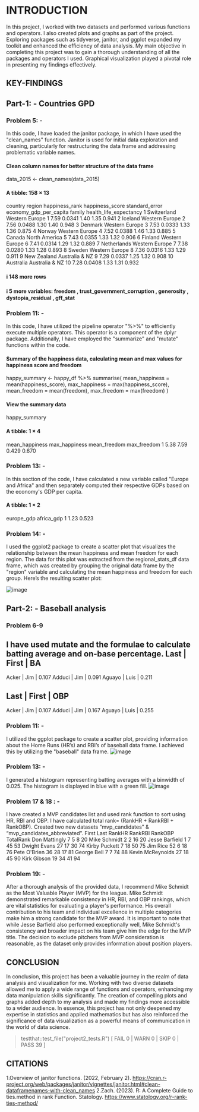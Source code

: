 
# INTRODUCTION
In this project, I worked with two datasets and performed various functions and operators. I also created plots and graphs as part of the project. Exploring packages such as tidyverse, janitor, and ggplot expanded my toolkit and enhanced the efficiency of data analysis. My main objective in completing this project was to gain a thorough understanding of all the packages and operators I used. Graphical visualization played a pivotal role in presenting my findings effectively.
## KEY-FINDINGS
## Part-1: - Countries GPD
### Problem 5: -
In this code, I have loaded the janitor package, in which I have used the "clean_names" function. Janitor is used for initial data exploration and cleaning, particularly for restructuring the data frame and addressing problematic variable names.
#### Clean column names for better structure of the data frame
data_2015 <- clean_names(data_2015)
#### A tibble: 158 × 13
   country      region     happiness_rank happiness_score standard_error economy_gdp_per_capita family health_life_expectancy
   <chr>        <chr>                 <dbl>           <dbl>           <dbl>                  <dbl> <dbl>                  <dbl>
 1 Switzerland  Western Europe          1             7.59            0.0341                  1.40  1.35                  0.941
 2 Iceland      Western Europe          2             7.56            0.0488                  1.30  1.40                  0.948
 3 Denmark      Western Europe          3             7.53            0.0333                  1.33  1.36                  0.875
 4 Norway       Western Europe          4             7.52            0.0388                  1.46  1.33                  0.885
 5 Canada       North America           5             7.43            0.0355                  1.33  1.32                  0.906
 6 Finland      Western Europe          6             7.41            0.0314                  1.29  1.32                  0.889
 7 Netherlands  Western Europe          7             7.38            0.0280                  1.33  1.28                  0.893
 8 Sweden       Western Europe          8             7.36            0.0316                  1.33  1.29                  0.911
 9 New Zealand  Australia & NZ          9             7.29            0.0337                  1.25  1.32                  0.908
10 Australia    Australia & NZ         10             7.28            0.0408                  1.33  1.31                  0.932
#### ℹ 148 more rows
#### ℹ 5 more variables: freedom <dbl>, trust_government_corruption <dbl>, generosity <dbl>, dystopia_residual <dbl>, gff_stat <dbl>

### Problem 11: -
In this code, I have utilized the pipeline operator "%>%" to efficiently execute multiple operators. This operator is a component of the dplyr package. Additionally, I have employed the "summarize" and "mutate" functions within the code.
#### Summary of the happiness data, calculating mean and max values for happiness score and freedom
happy_summary <- happy_df %>%
  summarise(
    mean_happiness = mean(happiness_score),
    max_happiness = max(happiness_score),
    mean_freedom = mean(freedom),
    max_freedom = max(freedom)
  )

#### View the summary data
happy_summary
#### A tibble: 1 × 4
  mean_happiness max_happiness mean_freedom max_freedom
            <dbl>          <dbl>         <dbl>       <dbl>
1            5.38           7.59         0.429       0.670
### Problem 13: -
In this section of the code, I have calculated a new variable called "Europe and Africa" and then separately computed their respective GDPs based on the economy's GDP per capita.

#### A tibble: 1 × 2
  europe_gdp africa_gdp
       <dbl>      <dbl>
1        1.23       0.523
### Problem 14: -
I used the ggplot2 package to create a scatter plot that visualizes the relationship between the mean happiness and mean freedom for each region. The data for this plot was extracted from the regional_stats_df data frame, which was created by grouping the original data frame by the "region" variable and calculating the mean happiness and freedom for each group.
Here’s the resulting scatter plot:

![image](https://github.com/user-attachments/assets/5ec54d66-47e5-44f6-83aa-10068c7c93d8)

## Part-2: - Baseball analysis
### Problem 6-9
I have used mutate and the formulae to calculate batting average and on-base percentage.
Last       | First | BA
--------------------------
Acker      | Jim   | 0.107
Adduci     | Jim   | 0.091
Aguayo     | Luis  | 0.211

Last       | First | OBP
--------------------------
Acker      | Jim   | 0.107
Adduci     | Jim   | 0.167
Aguayo     | Luis  | 0.255

### Problem 11: -
I utilized the ggplot package to create a scatter plot, providing information about the Home Runs (HR’s) and RBI’s of baseball data frame. I achieved this by utilizing the "baseball" data frame.
![image](https://github.com/user-attachments/assets/19aff4a6-06d1-488e-8905-add8219ad95d)
### Problem 13: -
I generated a histogram representing batting averages with a binwidth of 0.025. The histogram is displayed in blue with a green fill.
![image](https://github.com/user-attachments/assets/41b7b4d5-f681-4e63-8422-71bfc5625a75)
### Problem 17 & 18 : -
I have created a MVP candidates list and used rank function to sort using HR, RBI and OBP. I have calculated total rank= (RankHR + RankRBI + RankOBP). Created two new datasets “mvp_candidates” & “mvp_candidates_abbreviated”.
First	Last	RankHR	RankRBI	RankOBP	TotalRank
Don	Mattingly	7	5	8	20
Mike	Schmidt	2	2	16	20
Jesse	Barfield	1	7	45	53
Dwight	Evans	27	17	30	74
Kirby	Puckett	7	18	50	75
Jim	Rice	52	6	18	76
Pete	O'Brien	36	28	17	81
George	Bell	7	7	74	88
Kevin	McReynolds	27	18	45	90
Kirk	Gibson	19	34	41	94
### Problem 19: -
After a thorough analysis of the provided data, I recommend Mike Schmidt as the Most Valuable Player (MVP) for the league. Mike Schmidt demonstrated remarkable consistency in HR, RBI, and OBP rankings, which are vital statistics for evaluating a player's performance. His overall contribution to his team and individual excellence in multiple categories make him a strong candidate for the MVP award.
It is important to note that while Jesse Barfield also performed exceptionally well, Mike Schmidt's consistency and broader impact on his team give him the edge for the MVP title. The decision to exclude pitchers from MVP consideration is reasonable, as the dataset only provides information about position players.
## CONCLUSION
In conclusion, this project has been a valuable journey in the realm of data analysis and visualization for me. Working with two diverse datasets allowed me to apply a wide range of functions and operators, enhancing my data manipulation skills significantly. The creation of compelling plots and graphs added depth to my analysis and made my findings more accessible to a wider audience. In essence, this project has not only deepened my expertise in statistics and applied mathematics but has also reinforced the significance of data visualization as a powerful means of communication in the world of data science.
> testthat::test_file("project2_tests.R")
[ FAIL 0 | WARN 0 | SKIP 0 | PASS 39 ]
## CITATIONS
1.Overview of janitor functions. (2022, February 2).
https://cran.r-project.org/web/packages/janitor/vignettes/janitor.html#clean-dataframenames-with-clean_names
2.Zach. (2023). R: A Complete Guide to ties.method in rank Function. Statology.
https://www.statology.org/r-rank-ties-method/
